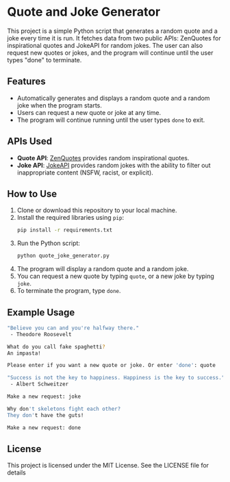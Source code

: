 # Quote and Joke Generator

This project is a simple Python script that generates a random quote and a joke every time it is run. It fetches data from two public APIs: ZenQuotes for inspirational quotes and JokeAPI for random jokes. The user can also request new quotes or jokes, and the program will continue until the user types "done" to terminate.

## Features

- Automatically generates and displays a random quote and a random joke when the program starts.
- Users can request a new quote or joke at any time.
- The program will continue running until the user types `done` to exit.

## APIs Used

- **Quote API**: [ZenQuotes](https://zenquotes.io/) provides random inspirational quotes.
- **Joke API**: [JokeAPI](https://jokeapi.dev/) provides random jokes with the ability to filter out inappropriate content (NSFW, racist, or explicit).

## How to Use

1. Clone or download this repository to your local machine.
2. Install the required libraries using `pip`:
    ```bash
    pip install -r requirements.txt
    ```
3. Run the Python script:
    ```bash
    python quote_joke_generator.py
    ```
4. The program will display a random quote and a random joke.
5. You can request a new quote by typing `quote`, or a new joke by typing `joke`.
6. To terminate the program, type `done`.

## Example Usage

```bash
"Believe you can and you're halfway there."
 - Theodore Roosevelt

What do you call fake spaghetti?
An impasta!

Please enter if you want a new quote or joke. Or enter 'done': quote

"Success is not the key to happiness. Happiness is the key to success."
 - Albert Schweitzer

Make a new request: joke

Why don't skeletons fight each other?
They don't have the guts!

Make a new request: done
```
## License
This project is licensed under the MIT License. See the LICENSE file for details

